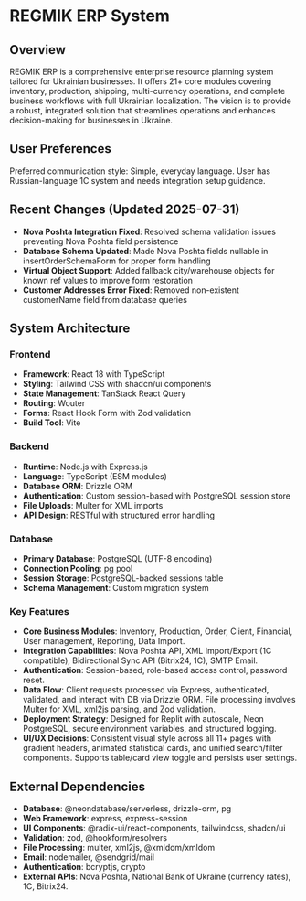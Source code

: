# REGMIK ERP System

## Overview
REGMIK ERP is a comprehensive enterprise resource planning system tailored for Ukrainian businesses. It offers 21+ core modules covering inventory, production, shipping, multi-currency operations, and complete business workflows with full Ukrainian localization. The vision is to provide a robust, integrated solution that streamlines operations and enhances decision-making for businesses in Ukraine.

## User Preferences
Preferred communication style: Simple, everyday language.
User has Russian-language 1C system and needs integration setup guidance.

## Recent Changes (Updated 2025-07-31)
- **Nova Poshta Integration Fixed**: Resolved schema validation issues preventing Nova Poshta field persistence
- **Database Schema Updated**: Made Nova Poshta fields nullable in insertOrderSchemaForm for proper form handling
- **Virtual Object Support**: Added fallback city/warehouse objects for known ref values to improve form restoration
- **Customer Addresses Error Fixed**: Removed non-existent customerName field from database queries

## System Architecture

### Frontend
- **Framework**: React 18 with TypeScript
- **Styling**: Tailwind CSS with shadcn/ui components
- **State Management**: TanStack React Query
- **Routing**: Wouter
- **Forms**: React Hook Form with Zod validation
- **Build Tool**: Vite

### Backend
- **Runtime**: Node.js with Express.js
- **Language**: TypeScript (ESM modules)
- **Database ORM**: Drizzle ORM
- **Authentication**: Custom session-based with PostgreSQL session store
- **File Uploads**: Multer for XML imports
- **API Design**: RESTful with structured error handling

### Database
- **Primary Database**: PostgreSQL (UTF-8 encoding)
- **Connection Pooling**: pg pool
- **Session Storage**: PostgreSQL-backed sessions table
- **Schema Management**: Custom migration system

### Key Features
- **Core Business Modules**: Inventory, Production, Order, Client, Financial, User management, Reporting, Data Import.
- **Integration Capabilities**: Nova Poshta API, XML Import/Export (1C compatible), Bidirectional Sync API (Bitrix24, 1C), SMTP Email.
- **Authentication**: Session-based, role-based access control, password reset.
- **Data Flow**: Client requests processed via Express, authenticated, validated, and interact with DB via Drizzle ORM. File processing involves Multer for XML, xml2js parsing, and Zod validation.
- **Deployment Strategy**: Designed for Replit with autoscale, Neon PostgreSQL, secure environment variables, and structured logging.
- **UI/UX Decisions**: Consistent visual style across all 11+ pages with gradient headers, animated statistical cards, and unified search/filter components. Supports table/card view toggle and persists user settings.

## External Dependencies
- **Database**: @neondatabase/serverless, drizzle-orm, pg
- **Web Framework**: express, express-session
- **UI Components**: @radix-ui/react-components, tailwindcss, shadcn/ui
- **Validation**: zod, @hookform/resolvers
- **File Processing**: multer, xml2js, @xmldom/xmldom
- **Email**: nodemailer, @sendgrid/mail
- **Authentication**: bcryptjs, crypto
- **External APIs**: Nova Poshta, National Bank of Ukraine (currency rates), 1C, Bitrix24.